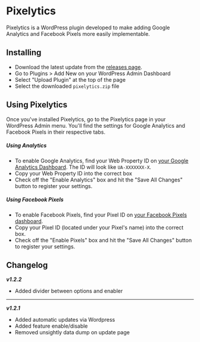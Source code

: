 # Pixelytics
Pixelytics is a WordPress plugin developed to make adding Google Analytics and Facebook Pixels more easily implementable.

## Installing

* Download the latest update from the [releases page](https://github.com/sevenagesdesign/pixelytics/releases).
* Go to Plugins > Add New on your WordPress Admin Dashboard
* Select "Upload Plugin" at the top of the page
* Select the downloaded `pixelytics.zip` file

## Using Pixelytics

Once you've installed Pixelytics, go to the Pixelytics page in your WordPress Admin menu. You'll find the settings for Google Analytics and Facebook Pixels in their respective tabs.

##### Using Analytics

* To enable Google Analytics, find your Web Property ID on [your Google Analytics Dashboard](https://analytics.google.com/analytics/web/). The ID will look like `UA-XXXXXXX-X`.
* Copy your Web Property ID into the correct box
* Check off the "Enable Analytics" box and hit the "Save All Changes" button to register your settings.

##### Using Facebook Pixels

* To enable Facebook Pixels, find your Pixel ID on [your Facebook Pixels dashboard](https://www.facebook.com/ads/manager/pixel/facebook_pixel/).
* Copy your Pixel ID (located under your Pixel's name) into the correct box.
* Check off the "Enable Pixels" box and hit the "Save All Changes" button to register your settings.

## Changelog

___v1.2.2___
* Added divider between options and enabler

___

___v1.2.1___
* Added automatic updates via Wordpress
* Added feature enable/disable
* Removed unsightly data dump on update page

